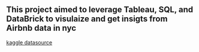 ## This project aimed to leverage Tableau, SQL, and DataBrick to visulaize and get insigts from Airbnb data in nyc 


[kaggle datasource](https://www.kaggle.com/dgomonov/new-york-city-airbnb-open-data)
